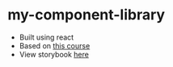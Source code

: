 # my-component-library

- Built using react
- Based on [this course](https://frontendmasters.com/courses/design-systems/)
- View storybook [here](https://femdesignsystems.netlify.app/)